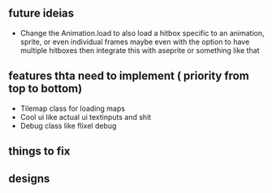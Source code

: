 
## future ideias
* Change the Animation.load to also load a hitbox specific to an animation, sprite, or even individual frames
maybe even with the option to have multiple hitboxes then integrate this with aseprite or something like that


## features thta need to implement ( priority from top to bottom)
* Tilemap class for loading maps
* Cool ui like actual ui textinputs and shit
* Debug class like flixel debug

## things to fix


## designs
